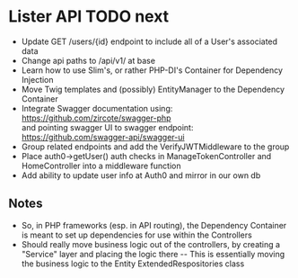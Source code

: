 # Lister API TODO next

- Update GET /users/{id} endpoint to include all of a User's associated data
- Change api paths to /api/v1/ at base 
- Learn how to use Slim's, or rather PHP-DI's Container for Dependency Injection
- Move Twig templates and (possibly) EntityManager to the Dependency Container 
- Integrate Swagger documentation using: https://github.com/zircote/swagger-php \
	and pointing swagger UI to swagger endpoint: https://github.com/swagger-api/swagger-ui
- Group related endpoints and add the VerifyJWTMiddleware to the group
- Place auth0->getUser() auth checks in ManageTokenController and HomeController into a middleware function 
- Add ability to update user info at Auth0 and mirror in our own db 


## Notes
- So, in PHP frameworks (esp. in API routing), the Dependency Container is meant to set up dependencies for use within the Controllers
- Should really move business logic out of the controllers, by creating a "Service" layer and placing the logic there -- This is essentially moving the business logic to the Entity ExtendedRespositories class
